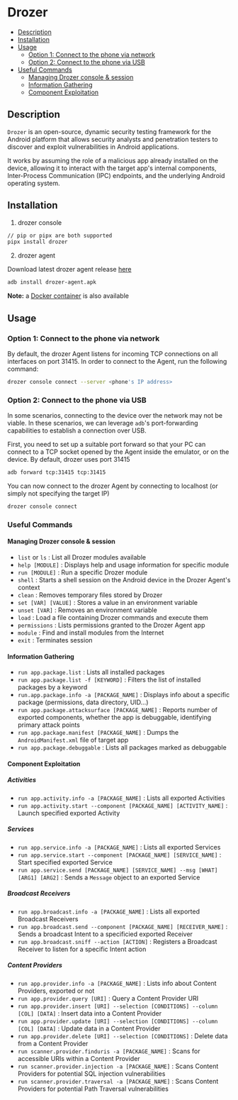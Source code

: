 # Drozer
- [Description](#description)
- [Installation](#installation)
- [Usage](#usage)
  - [Option 1: Connect to the phone via network](#option-1-connect-to-the-phone-via-network)
  - [Option 2: Connect to the phone via USB](#option-2-connect-to-the-phone-via-usb)
- [Useful Commands](#useful-commands)
  - [Managing Drozer console \& session](#managing-drozer-console--session)
  - [Information Gathering](#information-gathering)
  - [Component Exploitation](#component-exploitation)

## Description

`Drozer` is an open-source, dynamic security testing framework for the Android platform that allows security analysts and penetration testers to discover and exploit vulnerabilities in Android applications.

It works by assuming the role of a malicious app already installed on the device, allowing it to interact with the target app's internal components, Inter-Process Communication (IPC) endpoints, and the underlying Android operating system.

## Installation

1. drozer console
```sh
// pip or pipx are both supported
pipx install drozer
```

2. drozer agent

Download latest drozer agent release [here](https://github.com/ReversecLabs/drozer-agent/releases/latest)
```sh
adb install drozer-agent.apk
```

**Note:** a [Docker container](https://hub.docker.com/r/drozerdocker/drozer) is also available

## Usage

### Option 1: Connect to the phone via network
By default, the drozer Agent listens for incoming TCP connections on all interfaces on port 31415. In order to connect to the Agent, run the following command:

```sh
drozer console connect --server <phone's IP address>
```

### Option 2: Connect to the phone via USB
In some scenarios, connecting to the device over the network may not be viable. In these scenarios, we can leverage `adb`'s port-forwarding capabilities to establish a connection over USB.

First, you need to set up a suitable port forward so that your PC can connect to a TCP socket opened by the Agent inside the emulator, or on the device. By default, drozer uses port 31415

```sh
adb forward tcp:31415 tcp:31415
```

You can now connect to the drozer Agent by connecting to localhost (or simply not specifying the target IP)

```sh
drozer console connect
```

### Useful Commands

#### Managing Drozer console & session

- `list` or `ls` : List all Drozer modules available
- `help [MODULE]` : Displays help and usage information for specific module
- `run [MODULE]` : Run a specific Drozer module
- `shell` : Starts a shell session on the Android device in the Drozer Agent's context
- `clean` : Removes temporary files stored by Drozer
- `set [VAR] [VALUE]` : Stores a value in an environment variable
- `unset [VAR]` : Removes an environment variable
- `load` : Load a file containing Drozer commands and execute them
- `permissions` : Lists permissions granted to the Drozer Agent app
- `module` : Find and install modules from the Internet
- `exit` : Terminates session

#### Information Gathering

- `run app.package.list` : Lists all installed packages
- `run app.package.list -f [KEYWORD]` : Filters the list of installed packages by a keyword
- `run.app.package.info -a [PACKAGE_NAME]` : Displays info about a specific package (permissions, data directory, UID...)
- `run app.package.attacksurface [PACKAGE_NAME]` : Reports number of exported components, whether the app is debuggable, identifying primary attack points
- `run app.package.manifest [PACKAGE_NAME]` : Dumps the `AndroidManifest.xml` file of target app
- `run app.package.debuggable` : Lists all packages marked as debuggable

#### Component Exploitation

##### Activities
- `run app.activity.info -a [PACKAGE_NAME]` : Lists all exported Activities
- `run app.activity.start --component [PACKAGE_NAME] [ACTIVITY_NAME]` : Launch specified exported Activity

##### Services
- `run app.service.info -a [PACKAGE_NAME]` : Lists all exported Services
- `run app.service.start --component [PACKAGE_NAME] [SERVICE_NAME]` : Start specified exported Service
- `run app.service.send [PACKAGE_NAME] [SERVICE_NAME] --msg [WHAT] [ARG1] [ARG2]` : Sends a `Message` object to an exported Service

##### Broadcast Receivers
- `run app.broadcast.info -a [PACKAGE_NAME]` : Lists all exported Broadcast Receivers
- `run app.broadcast.send --component [PACKAGE_NAME] [RECEIVER_NAME]` : Sends a broadcast Intent to a specificied exported Receiver
- `run app.broadcast.sniff --action [ACTION]` : Registers a Broadcast Receiver to listen for a specific Intent action

##### Content Providers
- `run app.provider.info -a [PACKAGE_NAME]` : Lists info about Content Providers, exported or not
- `run app.provider.query [URI]` : Query a Content Provider URI
- `run app.provider.insert [URI] --selection [CONDITIONS] --column [COL] [DATA]` : Insert data into a Content Provider
- `run app.provider.update [URI] --selection [CONDITIONS] --column [COL] [DATA]` : Update data in a Content Provider
- `run app.provider.delete [URI] --selection [CONDITIONS]` : Delete data from a Content Provider
- `run scanner.provider.finduris -a [PACKAGE_NAME]` : Scans for accessible URIs within a Content Provider
- `run scanner.provider.injection -a [PACKAGE_NAME]` : Scans Content Providers for potential SQL injection vulnerabilities
- `run scanner.provider.traversal -a [PACKAGE_NAME]` : Scans Content Providers for potential Path Traversal vulnerabilities
